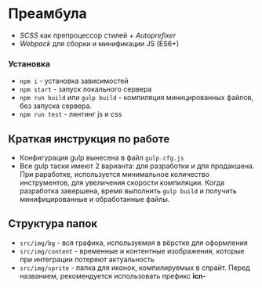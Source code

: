 
# Преамбула
- *SCSS* как препроцессор стилей + *Autoprefixer*
- *Webpack* для сборки и минификации JS (ES6+)

### Установка
- `npm i` - установка зависимостей
- `npm start` - запуск локального сервера
- `npm run build` или `gulp build` - компиляция миницированных файлов, без запуска сервера.
- `npm run test` - линтинг js и css


## Краткая инструкция по работе
- Конфигурация gulp вынесена в файл `gulp.cfg.js`
- Все gulp таски имеют 2 варианта: для разработки и для продакшена. При раработке, используется минимальное количество инструментов, для увеличения скорости компиляции. Когда разработка завершена, время выполнить `gulp build` и получить минифицированные и обработанные файлы.

## Структура папок
- `src/img/bg` - вся графика, используемая в вёрстке для оформления
- `src/img/content` - временные и контентные изображения, которые при интеграции потеряют актуальность
- `src/img/sprite` - папка для иконок, компилируемых в спрайт. Перед названием, рекомендуется использовать префикс **icn-**
